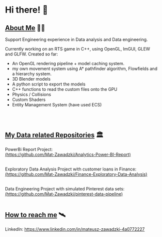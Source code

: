 # Hi there! 👋 
## <ins>About Me</ins> 🏴‍☠️
Support Engineering experience in Data analysis and Data engineering.

Currently working on an RTS game in C++, using OpenGL, ImGUI, GLEW and GLFW. 
Created so far:
  - An OpenGL rendering pipeline + model caching system.
  - my own movement system using A* pathfinder algorithm, Flowfields and a hierarchy system.
  - 3D Blender models 
  - A python script to export the models
  - C++ functions to read the custom files onto the GPU
  - Physics / Collisions
  - Custom Shaders
  - Entity Management System (have used ECS)

<br><br>

## <ins>My Data related Repositories</ins> 🏛️
PowerBi Report Project: \
[(https://github.com/Mat-Zawadzki/Analytics-Power-BI-Report)](https://github.com/Mat-Zawadzki/Analytics-Power-BI-Report)
<br>
<br>

Exploratory Data Analysis Project with customer loans in Finance: \
[(https://github.com/Mat-Zawadzki/Finance-Exploratory-Data-Analysis)](https://github.com/Mat-Zawadzki/Finance-Exploratory-Data-Analysis)
<br>
<br>

Data Engineering Project with simulated Pinterest data sets: \
[(https://github.com/Mat-Zawadzki/pinterest-data-pipeline)](https://github.com/Mat-Zawadzki/pinterest-data-pipeline)
<br>
<br>



## <ins>How to reach me</ins> 🛰️
LinkedIn: https://www.linkedin.com/in/mateusz-zawadzki-4a0772227 



<!--
**Mat-Zawadzki/Mat-Zawadzki** is a ✨ _special_ ✨ repository because its `README.md` (this file) appears on your GitHub profile.

Here are some ideas to get you started:

- 🔭 I’m currently working on ...
- 🌱 I’m currently learning ...
- 👯 I’m looking to collaborate on ...
- 🤔 I’m looking for help with ...
- 💬 Ask me about ...
- 📫 How to reach me: ...
- 😄 Pronouns: ...
- ⚡ Fun fact: ...
-->
